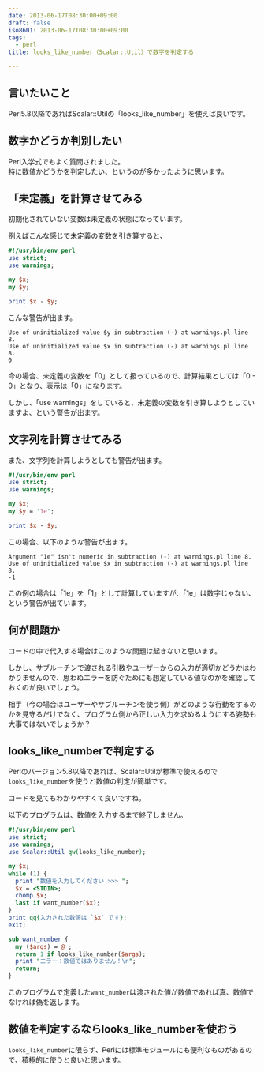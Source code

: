 ```yaml
---
date: 2013-06-17T08:30:00+09:00
draft: false
iso8601: 2013-06-17T08:30:00+09:00
tags:
  - perl
title: looks_like_number（Scalar::Util）で数字を判定する

---
```


## 言いたいこと

Perl5.8以降であればScalar::Utilの「looks_like_number」を使えば良いです。

## 数字かどうか判別したい

Perl入学式でもよく質問されました。  
特に数値かどうかを判定したい、というのが多かったように思います。

## 「未定義」を計算させてみる

初期化されていない変数は未定義の状態になっています。

例えばこんな感じで未定義の変数を引き算すると、

```perl
#!/usr/bin/env perl
use strict;
use warnings;

my $x;
my $y;

print $x - $y;
```

こんな警告が出ます。

```text
Use of uninitialized value $y in subtraction (-) at warnings.pl line 8.
Use of uninitialized value $x in subtraction (-) at warnings.pl line 8.
0
```

今の場合、未定義の変数を「0」として扱っているので、計算結果としては「0 - 0」となり、表示は「0」になります。

しかし、「use warnings」をしていると、未定義の変数を引き算しようとしていますよ、という警告が出ます。

## 文字列を計算させてみる

また、文字列を計算しようとしても警告が出ます。

```perl
#!/usr/bin/env perl
use strict;
use warnings;

my $x;
my $y = '1e';

print $x - $y;
```

この場合、以下のような警告が出ます。

```text
Argument "1e" isn't numeric in subtraction (-) at warnings.pl line 8.
Use of uninitialized value $x in subtraction (-) at warnings.pl line 8.
-1
```

この例の場合は「1e」を「1」として計算していますが、「1e」は数字じゃない、という警告が出ています。

## 何が問題か

コードの中で代入する場合はこのような問題は起きないと思います。

しかし、サブルーチンで渡される引数やユーザーからの入力が適切かどうかはわかりませんので、思わぬエラーを防ぐためにも想定している値なのかを確認しておくのが良いでしょう。

相手（今の場合はユーザーやサブルーチンを使う側）がどのような行動をするのかを見守るだけでなく、プログラム側から正しい入力を求めるようにする姿勢も大事ではないでしょうか？

## looks_like_numberで判定する

Perlのバージョン5.8以降であれば、Scalar::Utilが標準で使えるので`looks_like_number`を使うと数値の判定が簡単です。

コードを見てもわかりやすくて良いですね。

以下のプログラムは、数値を入力するまで終了しません。

```perl
#!/usr/bin/env perl
use strict;
use warnings;
use Scalar::Util qw(looks_like_number);

my $x;
while (1) {
  print "数値を入力してください >>> ";
  $x = <STDIN>;
  chomp $x;
  last if want_number($x);
}
print qq{入力された数値は `$x` です};
exit;

sub want_number {
  my ($args) = @_;
  return 1 if looks_like_number($args);
  print "エラー：数値ではありません！\n";
  return;
}
```

このプログラムで定義した`want_number`は渡された値が数値であれば真、数値でなければ偽を返します。

## 数値を判定するならlooks_like_numberを使おう

`looks_like_number`に限らず、Perlには標準モジュールにも便利なものがあるので、積極的に使うと良いと思います。

